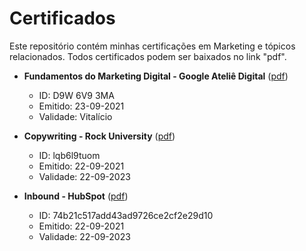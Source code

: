 # Certificados

Este repositório contém minhas certificações em Marketing e tópicos relacionados. Todos certificados podem ser baixados no link "pdf".

- **Fundamentos do Marketing Digital - Google Ateliê Digital** ([pdf](https://github.com/eusouamandadias/certificados/raw/main/Fundamentos%20do%20Marketing%20Digital%20-%20Google%20Ateli%C3%AA%20Digital.pdf))
  - ID: D9W 6V9 3MA
  - Emitido: 23-09-2021
  - Validade: Vitalício

- **Copywriting - Rock University** ([pdf](https://github.com/eusouamandadias/certificados/raw/main/Copywriting%20-%20Rock%20University.pdf))
  - ID: lqb6l9tuom
  - Emitido: 22-09-2021
  - Validade: 22-09-2023

- **Inbound - HubSpot** ([pdf](https://github.com/eusouamandadias/certificados/raw/main/Inbound%20-%20HubSpot.png))
  - ID: 74b21c517add43ad9726ce2cf2e29d10
  - Emitido: 22-09-2021
  - Validade: 22-09-2023
